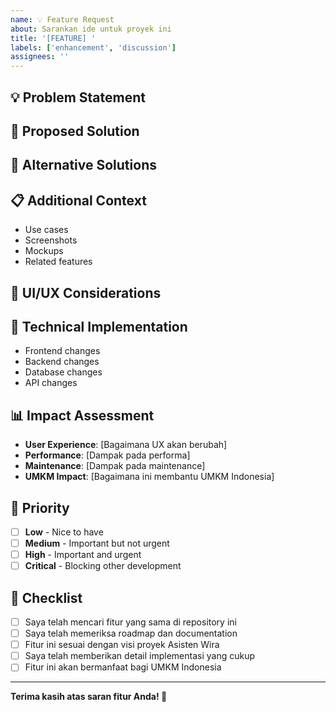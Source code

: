 ```yaml
---
name: 💡 Feature Request
about: Sarankan ide untuk proyek ini
title: '[FEATURE] '
labels: ['enhancement', 'discussion']
assignees: ''
---
```


## 💡 Problem Statement
<!-- Jelaskan masalah yang ingin diselesaikan dengan fitur ini -->
<!-- Contoh: "Saya selalu frustasi ketika..." -->

## 🎯 Proposed Solution
<!-- Jelaskan solusi yang Anda usulkan -->

## 🔄 Alternative Solutions
<!-- Jelaskan alternatif lain yang sudah Anda pertimbangkan -->

## 📋 Additional Context
<!-- Informasi tambahan yang relevan -->
- Use cases
- Screenshots
- Mockups
- Related features

## 🎨 UI/UX Considerations
<!-- Jika fitur melibatkan UI/UX, jelaskan bagaimana seharusnya terlihat dan berfungsi -->

## 🔧 Technical Implementation
<!-- Jika Anda memiliki ide tentang implementasi teknis, silakan bagikan -->
- Frontend changes
- Backend changes
- Database changes
- API changes

## 📊 Impact Assessment
<!-- Bagaimana fitur ini akan mempengaruhi proyek -->
- **User Experience**: [Bagaimana UX akan berubah]
- **Performance**: [Dampak pada performa]
- **Maintenance**: [Dampak pada maintenance]
- **UMKM Impact**: [Bagaimana ini membantu UMKM Indonesia]

## 🚀 Priority
<!-- Pilih prioritas yang sesuai -->
- [ ] **Low** - Nice to have
- [ ] **Medium** - Important but not urgent
- [ ] **High** - Important and urgent
- [ ] **Critical** - Blocking other development

## 📝 Checklist
- [ ] Saya telah mencari fitur yang sama di repository ini
- [ ] Saya telah memeriksa roadmap dan documentation
- [ ] Fitur ini sesuai dengan visi proyek Asisten Wira
- [ ] Saya telah memberikan detail implementasi yang cukup
- [ ] Fitur ini akan bermanfaat bagi UMKM Indonesia

---

**Terima kasih atas saran fitur Anda! 🚀**
